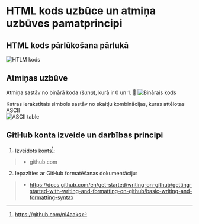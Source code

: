 # HTML kods uzbūce un atmiņa uzbūves pamatprincipi
## HTML kods pārlūkošana pārlukā
![HTLM kods](https://www.howtogeek.com/wp-content/uploads/2019/05/2019-05-30_14h24_33.png?trim=1,1&bg-color=000&pad=1,1)  

## Atmiņas uzbūve  
Atmiņa sastāv no binārā koda (*šuna*), kurā ir 0 un 1. :rofl:
![Binārais kods](https://i0.wp.com/asiatimes.com/wp-content/uploads/2017/07/15048058263_05c06bf2fd_z.jpg?fit=640%2C426&ssl=1)

Katras ierakstītais simbols sastāv no skaitļu kombinācijas, kuras attēlotas ASCII  
![ASCII table](http://www.ecowin.org/aulas/resources/tables/asciitable.jpg)


## GitHub konta izveide un darbības principi  
1. Izveidots konts[^1]:  
> - github.com  
2. Iepazīties ar GitHub formatēšanas dokumentāciju:  
> - https://docs.github.com/en/get-started/writing-on-github/getting-started-with-writing-and-formatting-on-github/basic-writing-and-formatting-syntax

[^1]: https://github.com/ni4aaks  


